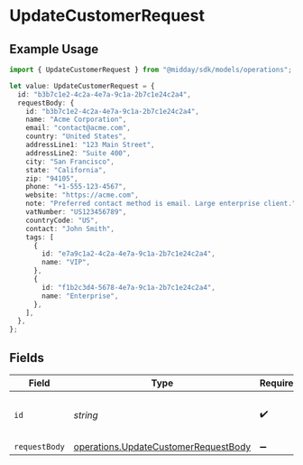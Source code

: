 # UpdateCustomerRequest

## Example Usage

```typescript
import { UpdateCustomerRequest } from "@midday/sdk/models/operations";

let value: UpdateCustomerRequest = {
  id: "b3b7c1e2-4c2a-4e7a-9c1a-2b7c1e24c2a4",
  requestBody: {
    id: "b3b7c1e2-4c2a-4e7a-9c1a-2b7c1e24c2a4",
    name: "Acme Corporation",
    email: "contact@acme.com",
    country: "United States",
    addressLine1: "123 Main Street",
    addressLine2: "Suite 400",
    city: "San Francisco",
    state: "California",
    zip: "94105",
    phone: "+1-555-123-4567",
    website: "https://acme.com",
    note: "Preferred contact method is email. Large enterprise client.",
    vatNumber: "US123456789",
    countryCode: "US",
    contact: "John Smith",
    tags: [
      {
        id: "e7a9c1a2-4c2a-4e7a-9c1a-2b7c1e24c2a4",
        name: "VIP",
      },
      {
        id: "f1b2c3d4-5678-4e7a-9c1a-2b7c1e24c2a4",
        name: "Enterprise",
      },
    ],
  },
};
```

## Fields

| Field                                                                                        | Type                                                                                         | Required                                                                                     | Description                                                                                  | Example                                                                                      |
| -------------------------------------------------------------------------------------------- | -------------------------------------------------------------------------------------------- | -------------------------------------------------------------------------------------------- | -------------------------------------------------------------------------------------------- | -------------------------------------------------------------------------------------------- |
| `id`                                                                                         | *string*                                                                                     | :heavy_check_mark:                                                                           | N/A                                                                                          | b3b7c1e2-4c2a-4e7a-9c1a-2b7c1e24c2a4                                                         |
| `requestBody`                                                                                | [operations.UpdateCustomerRequestBody](../../models/operations/updatecustomerrequestbody.md) | :heavy_minus_sign:                                                                           | N/A                                                                                          |                                                                                              |